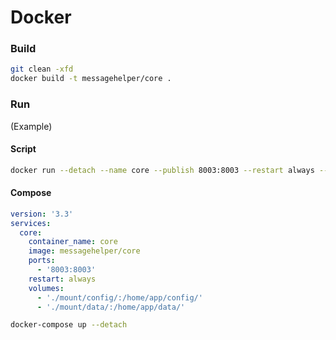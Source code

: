 # Docker

### Build

``` sh
git clean -xfd
docker build -t messagehelper/core .
```

### Run

(Example)

#### Script

``` sh
docker run --detach --name core --publish 8003:8003 --restart always --volume ./mount/config/:/home/app/config/ messagehelper/core
```

#### Compose

``` yaml
version: '3.3'
services:
  core:
    container_name: core
    image: messagehelper/core
    ports:
      - '8003:8003'
    restart: always
    volumes:
      - './mount/config/:/home/app/config/'
      - './mount/data/:/home/app/data/'
```

``` sh
docker-compose up --detach
```

